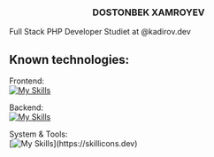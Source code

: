 ### <CENTER>DOSTONBEK XAMROYEV</CENTER>

Full Stack PHP Developer
Studiet at @kadirov.dev

## Known technologies:
Frontend:  <br/>[![My Skills](https://skillicons.dev/icons?i=js,html,css,ts,vuejs,bootstrap,vite,bun,npm)](https://skillicons.dev)

Backend:  <br/>[![My Skills](https://skillicons.dev/icons?i=php,symfony,laravel,docker,mysql,postgresql)](https://skillicons.dev)

System & Tools:  <br/>[![My Skills](https://skillicons.dev/icons?i=git,github,gitlab,linux,debian,phpstorm,)](https://skillicons.dev)

